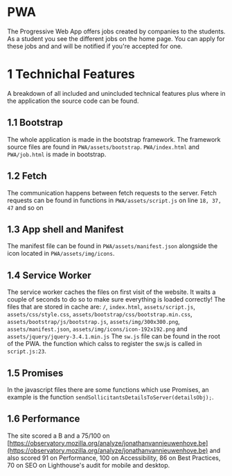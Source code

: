# PWA

The Progressive Web App offers jobs created by companies to the students. As a student you see the different jobs on the home page. You can apply for these jobs and and will be notified if you're accepted for one.


# 1 Technichal Features
A breakdown of all included and unincluded technical features plus where in the application the source code can be found.

## 1.1 Bootstrap

The whole application is made in the bootstrap framework. The framework source files are found in `PWA/assets/bootstrap`.
`PWA/index.html` and `PWA/job.html` is made in bootstrap.
## 1.2 Fetch
The communication happens between fetch requests to the server. Fetch requests can be found in functions in `PWA/assets/script.js` on line `18, 37, 47` and so on

## 1.3 App shell and Manifest
The manifest file can be found in `PWA/assets/manifest.json` alongside the icon located in `PWA/assets/img/icons`.

## 1.4 Service Worker
The service worker caches the files on first visit of the website. It waits a couple of seconds to do so to make sure everything is loaded correctly! The files that are stored in cache are: `/`,  `index.html`,  `assets/script.js`,  `assets/css/style.css`, `assets/bootstrap/css/bootstrap.min.css`,  `assets/bootstrap/js/bootstrap.js`,  `assets/img/300x300.png`,  `assets/manifest.json`,  `assets/img/icons/icon-192x192.png` and `assets/jquery/jquery-3.4.1.min.js`
The `sw.js` file can be found in the root of the PWA. the function which calss to register the sw.js is called in `script.js:23`.

## 1.5 Promises
In the javascript files there are some functions which use Promises, an example is the function `sendSollicitantsDetailsToServer(detailsObj);`.

## 1.6 Performance
The site scored a B and a 75/100 on [https://observatory.mozilla.org/analyze/jonathanvannieuwenhove.be](https://observatory.mozilla.org/analyze/jonathanvannieuwenhove.be)
and also scored 91 on Performance, 100 on Accessibility, 86 on Best Practices, 70 on SEO on Lighthouse's audit for mobile and desktop.
